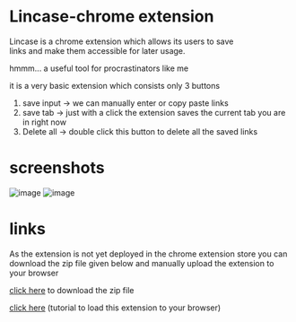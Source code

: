 
# Lincase-chrome extension

Lincase is a chrome extension which allows its users to save  
links and make them accessible for later usage.

hmmm... a useful tool for procrastinators like me

it is a very basic extension which consists only 3 buttons

1. save input ->  we can manually enter or copy paste links
2. save tab  -> just with a click the extension saves the current tab you are  in right now
3. Delete all -> double click this button to delete all the saved links 

# screenshots


![image](https://user-images.githubusercontent.com/71877477/148978554-ebc962f6-16fe-44f9-b666-5232e0900e42.png)
![image](https://user-images.githubusercontent.com/71877477/148978667-5ceab250-ec56-4aea-a382-f8660d577700.png)

# links
As the extension is not yet deployed in the chrome extension store
you can download the zip file given below and manually upload the extension to your browser

[click here](https://drive.google.com/uc?export=download&id=1K-YlQWKNzBE8b2cX_MPVBLETXPiYW4LK) to download the zip file  

[click here](https://www.youtube.com/watch?v=dhaGRJvJAII) (tutorial to load this extension to your browser)












